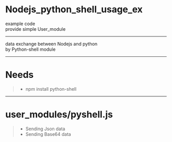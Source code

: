 # Nodejs_python_shell_usage_ex

example code    
provide simple User_module

-----------------------------------------------------
data exchange between Nodejs and python    
by Python-shell module

-----------------------------------------------------
# Needs
> * npm install python-shell

-----------------------------------------------------
# user_modules/pyshell.js
> * Sending Json data
> * Sending Base64 data
